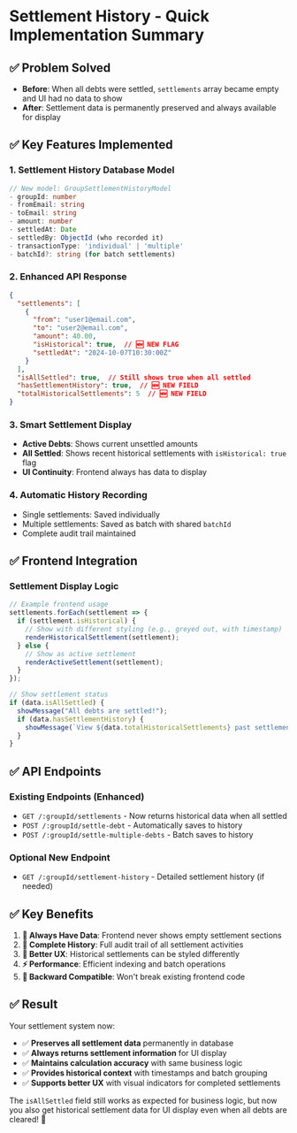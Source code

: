 # Settlement History - Quick Implementation Summary

## ✅ **Problem Solved**
- **Before**: When all debts were settled, `settlements` array became empty and UI had no data to show
- **After**: Settlement data is permanently preserved and always available for display

## ✅ **Key Features Implemented**

### 1. **Settlement History Database Model**
```typescript
// New model: GroupSettlementHistoryModel
- groupId: number
- fromEmail: string  
- toEmail: string
- amount: number
- settledAt: Date
- settledBy: ObjectId (who recorded it)
- transactionType: 'individual' | 'multiple'
- batchId?: string (for batch settlements)
```

### 2. **Enhanced API Response**
```json
{
  "settlements": [
    {
      "from": "user1@email.com",
      "to": "user2@email.com", 
      "amount": 40.00,
      "isHistorical": true,  // 🆕 NEW FLAG
      "settledAt": "2024-10-07T10:30:00Z"
    }
  ],
  "isAllSettled": true,  // Still shows true when all settled
  "hasSettlementHistory": true,  // 🆕 NEW FIELD
  "totalHistoricalSettlements": 5  // 🆕 NEW FIELD
}
```

### 3. **Smart Settlement Display**
- **Active Debts**: Shows current unsettled amounts
- **All Settled**: Shows recent historical settlements with `isHistorical: true` flag
- **UI Continuity**: Frontend always has data to display

### 4. **Automatic History Recording**
- Single settlements: Saved individually
- Multiple settlements: Saved as batch with shared `batchId`
- Complete audit trail maintained

## ✅ **Frontend Integration**

### Settlement Display Logic
```javascript
// Example frontend usage
settlements.forEach(settlement => {
  if (settlement.isHistorical) {
    // Show with different styling (e.g., greyed out, with timestamp)
    renderHistoricalSettlement(settlement);
  } else {
    // Show as active settlement
    renderActiveSettlement(settlement);
  }
});

// Show settlement status
if (data.isAllSettled) {
  showMessage("All debts are settled!");
  if (data.hasSettlementHistory) {
    showMessage(`View ${data.totalHistoricalSettlements} past settlements`);
  }
}
```

## ✅ **API Endpoints**

### Existing Endpoints (Enhanced)
- `GET /:groupId/settlements` - Now returns historical data when all settled
- `POST /:groupId/settle-debt` - Automatically saves to history
- `POST /:groupId/settle-multiple-debts` - Batch saves to history

### Optional New Endpoint
- `GET /:groupId/settlement-history` - Detailed settlement history (if needed)

## ✅ **Key Benefits**

1. **🎯 Always Have Data**: Frontend never shows empty settlement sections
2. **📜 Complete History**: Full audit trail of all settlement activities  
3. **🎨 Better UX**: Historical settlements can be styled differently
4. **⚡ Performance**: Efficient indexing and batch operations
5. **🔄 Backward Compatible**: Won't break existing frontend code

## ✅ **Result**

Your settlement system now:
- ✅ **Preserves all settlement data** permanently in database
- ✅ **Always returns settlement information** for UI display
- ✅ **Maintains calculation accuracy** with same business logic
- ✅ **Provides historical context** with timestamps and batch grouping
- ✅ **Supports better UX** with visual indicators for completed settlements

The `isAllSettled` field still works as expected for business logic, but now you also get historical settlement data for UI display even when all debts are cleared! 🚀